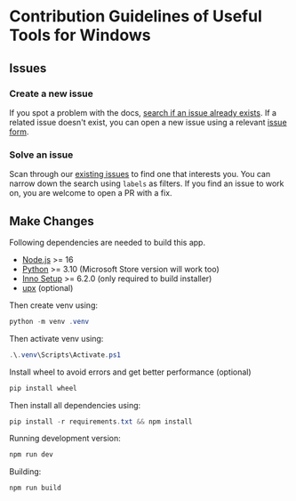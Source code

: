 # Contribution Guidelines of Useful Tools for Windows

## Issues

### Create a new issue

If you spot a problem with the docs, [search if an issue already exists](https://docs.github.com/en/github/searching-for-information-on-github/searching-on-github/searching-issues-and-pull-requests#search-by-the-title-body-or-comments).
If a related issue doesn't exist,
you can open a new issue using a relevant [issue form](https://github.com/fluentmoheshwar/useful-tools/issues/new/choose).

### Solve an issue

Scan through our
[existing issues](https://github.com/fluentmoheshwar/useful-tools/issues/)
to find one that interests you.
You can narrow down the search using `labels` as filters. If you find an issue to
work on, you are welcome to open a PR with a fix.

## Make Changes

Following dependencies are needed to build this app.

-   [Node.js](https://nodejs.org/) >= 16
-   [Python](https://www.python.org/) >= 3.10
    (Microsoft Store version will work too)
-   [Inno Setup](https://jrsoftware.org/isinfo.php) >= 6.2.0
    (only required to build installer)
-   [upx](https://upx.github.io/) (optional)

Then create venv using:

```powershell
python -m venv .venv
```

Then activate venv using:

```powershell
.\.venv\Scripts\Activate.ps1
```

Install wheel to avoid errors and get better performance (optional)

```powershell
pip install wheel
```

Then install all dependencies using:

```powershell
pip install -r requirements.txt && npm install
```

Running development version:

```powershell
npm run dev
```

Building:

```powershell
npm run build
```
